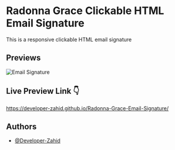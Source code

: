 # Radonna Grace Clickable HTML Email Signature

This is a responsive clickable HTML email signature


## Previews

![Email Signature](https://developer-zahid.github.io/Radonna-Grace-Email-Signature/images/preview.png)


## Live Preview Link 👇

https://developer-zahid.github.io/Radonna-Grace-Email-Signature/


## Authors

- [@Developer-Zahid](https://github.com/Developer-Zahid)